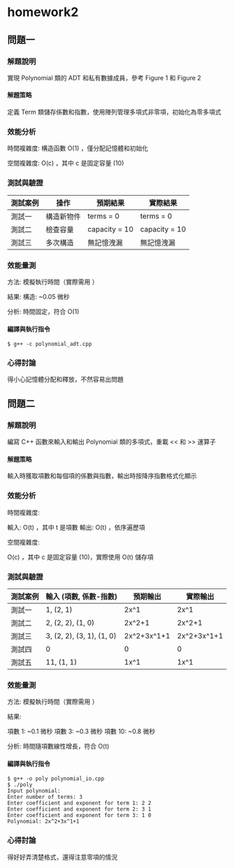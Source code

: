 # homework2

## 問題一

### 解題說明

實現 Polynomial 類的 ADT 和私有數據成員，參考 Figure 1 和 Figure 2

#### 解題策略

定義 Term 類儲存係數和指數，使用陣列管理多項式非零項，初始化為零多項式

### 效能分析

時間複雜度: 構造函數  O(1) ，僅分配記憶體和初始化

空間複雜度:  O(c) ，其中  c  是固定容量 (10)

### 測試與驗證

| 測試案例 | 操作 | 預期結果 | 實際結果 |
|----------|--------------|----------|----------|
| 測試一   | 構造新物件 | terms = 0     | terms = 0    |
| 測試二   | 檢查容量   | capacity = 10 | capacity = 10|
| 測試三   | 多次構造   | 無記憶洩漏     | 無記憶洩漏    |

### 效能量測

方法: 模擬執行時間（實際需用 <chrono>）

結果: 構造: ~0.05 微秒

分析: 時間固定，符合  O(1) 

#### 編譯與執行指令

```shell
$ g++ -c polynomial_adt.cpp
```

### 心得討論

得小心記憶體分配和釋放，不然容易出問題

## 問題二

### 解題說明

編寫 C++ 函數來輸入和輸出 Polynomial 類的多項式，重載 << 和 >> 運算子

#### 解題策略

輸入時獲取項數和每個項的係數與指數，輸出時按降序指數格式化顯示

### 效能分析

時間複雜度:

輸入:  O(t) ，其中  t  是項數
輸出:  O(t) ，依序遍歷項

空間複雜度:

 O(c) ，其中  c  是固定容量 (10)，實際使用  O(t)  儲存項

### 測試與驗證

| 測試案例 | 輸入 (項數, 係數-指數) | 預期輸出 | 實際輸出 |
|----------|--------------|----------|----------|
| 測試一   | 1, (2, 1)                 | 2x^1        | 2x^1        |
| 測試二   | 2, (2, 2), (1, 0)         | 2x^2+1      | 2x^2+1      |
| 測試三   | 3, (2, 2), (3, 1), (1, 0) | 2x^2+3x^1+1 | 2x^2+3x^1+1 |
| 測試四   | 0                         | 0           | 0           |
| 測試五   | 11, (1, 1)                | 1x^1        | 1x^1        |

### 效能量測

方法: 模擬執行時間（實際需用 <chrono>）

結果:

項數 1: ~0.1 微秒
項數 3: ~0.3 微秒
項數 10: ~0.8 微秒

分析: 時間隨項數線性增長，符合  O(t) 

#### 編譯與執行指令

```shell
$ g++ -o poly polynomial_io.cpp
$ ./poly
Input polynomial:
Enter number of terms: 3
Enter coefficient and exponent for term 1: 2 2
Enter coefficient and exponent for term 2: 3 1
Enter coefficient and exponent for term 3: 1 0
Polynomial: 2x^2+3x^1+1
```

### 心得討論

得好好弄清楚格式，還得注意零項的情況
